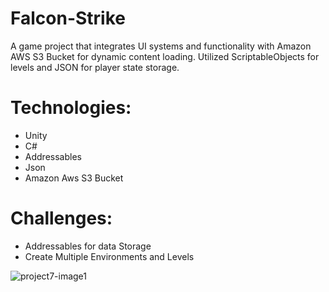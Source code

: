 # Falcon-Strike
A game project that integrates UI systems and functionality with Amazon AWS S3 Bucket for dynamic content loading. Utilized ScriptableObjects for levels and JSON for player state storage.
# Technologies:
- Unity
- C#
- Addressables
- Json
- Amazon Aws S3 Bucket
# Challenges:
- Addressables for data Storage
- Create Multiple Environments and Levels
  
![project7-image1](https://github.com/user-attachments/assets/df6b45a5-a70c-4ef3-92b5-cf8e7db5532d)


